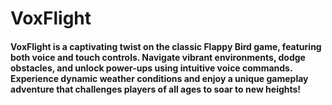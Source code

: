 # VoxFlight 
#### VoxFlight is a captivating twist on the classic Flappy Bird game, featuring both voice and touch controls. Navigate vibrant environments, dodge obstacles, and unlock power-ups using intuitive voice commands. Experience dynamic weather conditions and enjoy a unique gameplay adventure that challenges players of all ages to soar to new heights!
